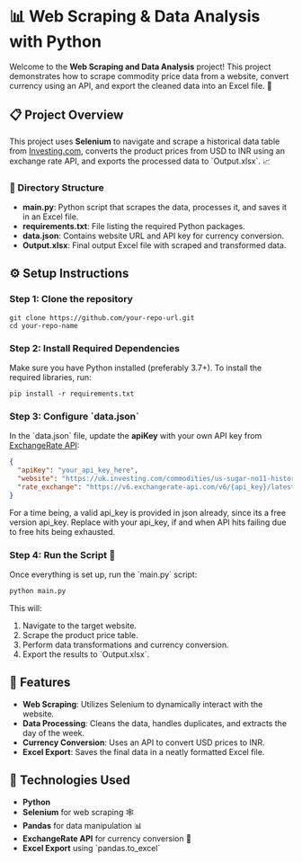 # 📊 Web Scraping & Data Analysis with Python

Welcome to the **Web Scraping and Data Analysis** project! This project demonstrates how to scrape commodity price data from a website, convert currency using an API, and export the cleaned data into an Excel file. 🚀

## 📋 Project Overview

This project uses **Selenium** to navigate and scrape a historical data table from [Investing.com](https://uk.investing.com/commodities/us-sugar-no11-historical-data), converts the product prices from USD to INR using an exchange rate API, and exports the processed data to \`Output.xlsx\`. 📈

### 📁 Directory Structure

- **main.py**: Python script that scrapes the data, processes it, and saves it in an Excel file.
- **requirements.txt**: File listing the required Python packages.
- **data.json**: Contains website URL and API key for currency conversion.
- **Output.xlsx**: Final output Excel file with scraped and transformed data.

## ⚙️ Setup Instructions

### Step 1: Clone the repository

```
git clone https://github.com/your-repo-url.git
cd your-repo-name
```

### Step 2: Install Required Dependencies

Make sure you have Python installed (preferably 3.7+). To install the required libraries, run:

```
pip install -r requirements.txt
```

### Step 3: Configure \`data.json\`

In the \`data.json\` file, update the **apiKey** with your own API key from [ExchangeRate API](https://www.exchangerate-api.com/):

```json
{
  "apiKey": "your_api_key_here",
  "website": "https://uk.investing.com/commodities/us-sugar-no11-historical-data",
  "rate_exchange": "https://v6.exchangerate-api.com/v6/{api_key}/latest/USD"
}
```
For a time being, a valid api_key is provided in json already, since its a free version api_key. 
Replace with your api_key, if and when API hits failing due to free hits being exhausted.

### Step 4: Run the Script 🚀

Once everything is set up, run the \`main.py\` script:

```bash
python main.py
```

This will:
1. Navigate to the target website.
2. Scrape the product price table.
3. Perform data transformations and currency conversion.
4. Export the results to \`Output.xlsx\`.

## 🧠 Features

- **Web Scraping**: Utilizes Selenium to dynamically interact with the website.
- **Data Processing**: Cleans the data, handles duplicates, and extracts the day of the week.
- **Currency Conversion**: Uses an API to convert USD prices to INR.
- **Excel Export**: Saves the final data in a neatly formatted Excel file.

## 🔧 Technologies Used

- **Python**
- **Selenium** for web scraping 🕸️
- **Pandas** for data manipulation 📊
- **ExchangeRate API** for currency conversion 💱
- **Excel Export** using \`pandas.to_excel\`
